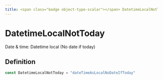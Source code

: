 ```yaml
---
title: <span class="badge object-type-scalar"></span> DatetimeLocalNotToday
---
```

# <span class="badge object-type-scalar"></span> DatetimeLocalNotToday

Date & time: Datetime local (No date if today)

## Definition

```go
const DatetimeLocalNotToday = "dateTimeAsLocalNoDateIfToday"
```

